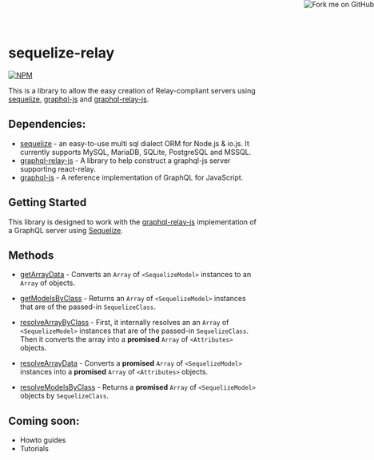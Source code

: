 # sequelize-relay
[![NPM](https://nodei.co/npm/sequelize-relay.png?compact=true)](https://nodei.co/npm/sequelize-relay/)

This is a library to allow the easy creation of Relay-compliant servers using
 [sequelize](https://github.com/sequelize/sequelize),
 [graphql-js](https://github.com/graphql/graphql-js) and
 [graphql-relay-js](https://github.com/graphql/graphql-relay-js).


<a href="https://github.com/MattMcFarland/sequelize-relay"><img style="position: absolute; top: 0; right: 0; border: 0;" src="https://camo.githubusercontent.com/365986a132ccd6a44c23a9169022c0b5c890c387/68747470733a2f2f73332e616d617a6f6e6177732e636f6d2f6769746875622f726962626f6e732f666f726b6d655f72696768745f7265645f6161303030302e706e67" alt="Fork me on GitHub" data-canonical-src="https://s3.amazonaws.com/github/ribbons/forkme_right_red_aa0000.png"></a>

## Dependencies:
- [sequelize](https://github.com/sequelize/sequelize) -
 an easy-to-use multi sql dialect ORM for Node.js & io.js.
 It currently supports MySQL, MariaDB, SQLite, PostgreSQL and MSSQL.
- [graphql-relay-js](https://github.com/graphql/graphql-relay-js) -
 A library to help construct a graphql-js server supporting react-relay.
- [graphql-js](https://github.com/graphql/graphql-js) -
 A reference implementation of GraphQL for JavaScript.

## Getting Started

This library is designed to work with the
[graphql-relay-js](https://github.com/graphql/graphql-relay-js) implementation
of a GraphQL server using [Sequelize](https://github.com/sequelize/sequelize).

## Methods

* [getArrayData](docs/methods/getArrayData.md) - Converts an `Array` of `<SequelizeModel>` instances to an `Array` of <Attributes> objects.

* [getModelsByClass](docs/methods/getModelsByClass.md) - Returns an `Array` of `<SequelizeModel>` instances that are of the passed-in `SequelizeClass`.

* [resolveArrayByClass](docs/methods/resolveArrayByClass.md) - First, it internally resolves an an `Array` of `<SequelizeModel>` instances that are of the passed-in `SequelizeClass`. Then it converts the array into a **promised** `Array` of `<Attributes>` objects.

* [resolveArrayData](docs/methods/resolveArrayData.md) - Converts a **promised** `Array` of `<SequelizeModel>` instances into a **promised** `Array` of `<Attributes>` objects.

* [resolveModelsByClass](docs/methods/resolveModelsByClass.md) - Returns a **promised** `Array` of `<SequelizeModel>` objects by `SequelizeClass`.

## Coming soon:

- Howto guides
- Tutorials